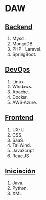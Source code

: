 # DAW

## [Backend](https:Enlace)

1. Mysql.
2. MongoDB.
3. PHP - Laravel.
4. SpringBoot.

## [DevOps](https:Enlace)
1. Linux.
2. Windows.
3. Apache.
4. Docker.
5. AWS-Azure.

## [Frontend](https:Enlace)
1. UX-UI
2. CSS.
3. SaaS.
4. TailWind.
5. JavaScript
6. ReactJS


## [Iniciación](https:Enlace)
1. Java.
2. Python.
3. XML